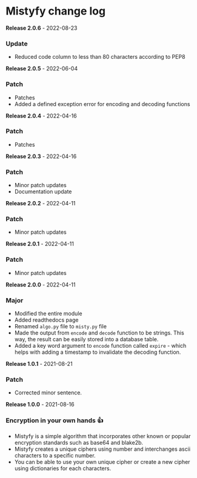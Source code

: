 # Mistyfy change log

**Release 2.0.6** - 2022-08-23
### Update
* Reduced code column to less than 80 characters according to PEP8


**Release 2.0.5** - 2022-06-04
### Patch
* Patches
* Added a defined exception error for encoding and decoding functions

**Release 2.0.4** - 2022-04-16
### Patch
* Patches

**Release 2.0.3** - 2022-04-16
### Patch
* Minor patch updates
* Documentation update


**Release 2.0.2** - 2022-04-11
### Patch
* Minor patch updates


**Release 2.0.1** - 2022-04-11
### Patch
* Minor patch updates


**Release 2.0.0** - 2022-04-11
### Major
* Modified the entire module
* Added readthedocs page
* Renamed `algo.py` file to `misty.py` file
* Made the output from `encode` and `decode` function to be strings. This way, the result can be
easily stored into a database table.
* Added a key word argument to `encode` function called `expire` - which helps with adding a timestamp to 
invalidate the decoding function.
  

**Release 1.0.1** - 2021-08-21
### Patch
* Corrected minor sentence.

**Release 1.0.0** - 2021-08-16
### Encryption in your own hands 👍
* Mistyfy is a simple algorithm that incorporates other known or popular encryption standards such as base64 and blake2b.
* Mistyfy creates a unique ciphers using number and interchanges ascii characters to a specific number.
* You can be able to use your own unique cipher or create a new cipher using dictionaries for each characters.